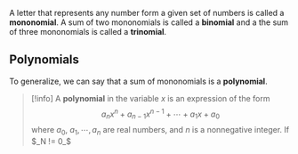 A letter that represents any number form a given set of numbers is called a **mononomial**. A sum of two mononomials is called a **binomial** and a the sum of three mononomials is called a **trinomial**.

## Polynomials

To generalize, we can say that a sum of mononomials is a **polynomial**. 

> [!info]
> A **polynomial** in the variable $x$ is an expression of the form 
> $$a_nx^n+a_{n-1}x^{n-1}+ \cdots + a_1x + a_0$$
> where $a_0$, $a_1, \cdots, a_n$ are real numbers, and $n$ is a nonnegative integer. If $_N != 0_$